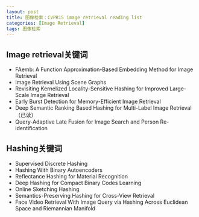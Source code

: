 ```yaml
---
layout: post
title: 图像检索：CVPR15 image retrieval reading list
categories: [Image Retrieval]
tags: 图像检索
---
```


## Image retrieval关键词

- FAemb: A Function Approximation-Based Embedding Method for Image Retrieval
- Image Retrieval Using Scene Graphs
- Revisiting Kernelized Locality-Sensitive Hashing for Improved Large-Scale Image Retrieval
- Early Burst Detection for Memory-Efficient Image Retrieval
- Deep Semantic Ranking Based Hashing for Multi-Label Image Retrieval（已读）
- Query-Adaptive Late Fusion for Image Search and Person Re-identification

## Hashing关键词

- Supervised Discrete Hashing
- Hashing With Binary Autoencoders
- Reflectance Hashing for Material Recognition
- Deep Hashing for Compact Binary Codes Learning
- Online Sketching Hashing
- Semantics-Preserving Hashing for Cross-View Retrieval
- Face Video Retrieval With Image Query via Hashing Across Euclidean Space and Riemannian Manifold
